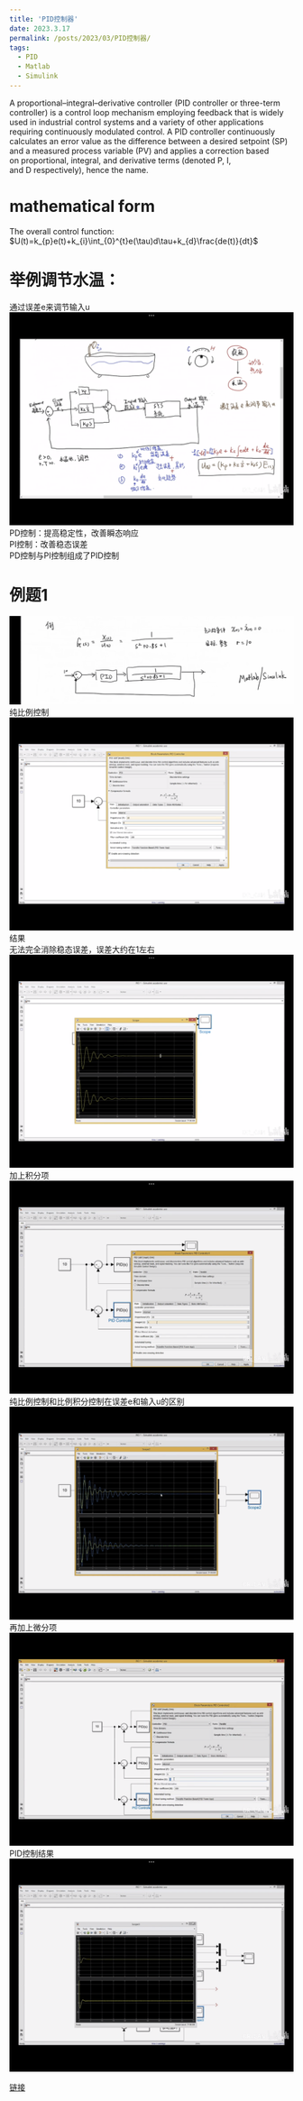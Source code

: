 ```yaml
---
title: 'PID控制器'
date: 2023.3.17
permalink: /posts/2023/03/PID控制器/
tags:
  - PID
  - Matlab
  - Simulink
---
```


A proportional–integral–derivative controller (PID controller or three-term controller) is a control loop mechanism employing feedback that is widely used in industrial control systems and a variety of other applications requiring continuously modulated control. A PID controller continuously calculates an error value as the difference between a desired setpoint (SP) and a measured process variable (PV) and applies a correction based on proportional, integral, and derivative terms (denoted P, I, and D respectively), hence the name.


mathematical form
=======
The overall control function:
$U(t)=k_{p}e(t)+k_{i}\int_{0}^{t}e(\tau)d\tau+k_{d}\frac{de(t)}{dt}$


举例调节水温：
======

通过误差e来调节输入u
![水温模型](/images/shuiwenpid.png)
PD控制：提高稳定性，改善瞬态响应\
PI控制：改善稳态误差\
PD控制与PI控制组成了PID控制


例题1
=======

![例题](/images/liti1.png)
纯比例控制\
![比例](/images/bili10.png)
结果\
无法完全消除稳态误差，误差大约在1左右\
![比例误差](/images/biliwucha.png)
加上积分项\
![加积分项](/images/bilijifen105.png)
纯比例控制和比例积分控制在误差e和输入u的区别\
![区别](/images/qubie.png)
再加上微分项\
![PID](/images/bilijifenweifen1053.png)
PID控制结果\
![PID结果](/images/pidjieguo.png)

[链接](https://www.bilibili.com/video/BV1xQ4y1T7yv/?spm_id_from=333.999.0.0)
